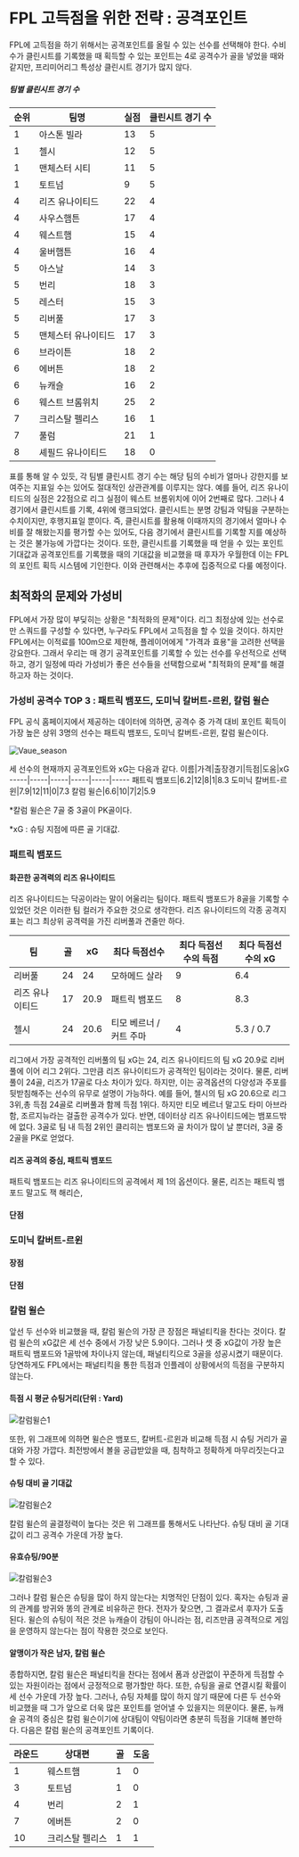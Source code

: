 # FPL 고득점을 위한 전략 : 공격포인트
 FPL에 고득점을 하기 위해서는 공격포인트를 올릴 수 있는 선수를 선택해야 한다. 수비수가 클린시트를 기록했을 때 획득할 수 있는 포인트는 4로 공격수가 골을 넣었을 때와 같지만, 프리미어리그 특성상 클린시트 경기가 많지 않다. 
 
##### 팀별 클린시트 경기 수 
순위|팀명|실점|클린시트 경기 수
-----|-----|-----|-----
1|아스톤 빌라|13|5
1|첼시|12|5
1|맨체스터 시티|11|5
1|토트넘|9|5
4|리즈 유나이티드|22|4
4|사우스햄튼|17|4
4|웨스트햄|15|4
4|울버햄튼|16|4
5|아스날|14|3
5|번리|18|3
5|레스터|15|3
5|리버풀|17|3
5|맨체스터 유나이티드|17|3
6|브라이튼|18|2
6|에버튼|18|2
6|뉴캐슬|16|2
6|웨스트 브롬위치|25|2
7|크리스탈 펠리스|16|1
7|풀럼|21|1
8|셰필드 유나이티드|18|0

 표를 통해 알 수 있듯, 각 팀별 클린시트 경기 수는 해당 팀의 수비가 얼마나 강한지를 보여주는 지표일 수는 있어도 절대적인 상관관계를 이루지는 않다. 예를 들어, 리즈 유나이티드의 실점은 22점으로 리그 실점이 웨스트 브롬위치에 이어 2번째로 많다. 그러나 4경기에서 클린시트를 기록, 4위에 랭크되었다. 클린시트는 분명 강팀과 약팀을 구분하는 수치이지만, 후행지표일 뿐이다. 즉, 클린시트를 활용해 이때까지의 경기에서 얼마나 수비를 잘 해왔는지를 평가할 수는 있어도, 다음 경기에서 클린시트를 기록할 지를 예상하는 것은 불가능에 가깝다는 것이다. 또한, 클린시트를 기록했을 때 얻을 수 있는 포인트 기대값과 공격포인트를 기록했을 때의 기대값을 비교했을 때 후자가 우월한데 이는 FPL의 포인트 획득 시스템에 기인한다. 이와 관련해서는 추후에 집중적으로 다룰 예정이다. 


## 최적화의 문제와 가성비
 FPL에서 가장 많이 부딪히는 상황은 "최적화의 문제"이다. 리그 최정상에 있는 선수로만 스쿼드를 구성할 수 있다면, 누구라도 FPL에서 고득점을 할 수 있을 것이다. 하지만 FPL에서는 이적료를 100m으로 제한해, 플레이어에게 "가격과 효용"을 고려한 선택을 강요한다. 그래서 우리는 매 경기 공격포인트를 기록할 수 있는 선수를 우선적으로 선택하고, 경기 일정에 따라 가성비가 좋은 선수들을 선택함으로써 "최적화의 문제"를 해결하고자 하는 것이다. 
 
### 가성비 공격수 TOP 3 : 패트릭 뱀포드, 도미닉 칼버트-르윈, 칼럼 윌슨
 FPL 공식 홈페이지에서 제공하는 데이터에 의하면, 공격수 중 가격 대비 포인트 획득이 가장 높은 상위 3명의 선수는 패트릭 뱀포드, 도미닉 칼버트-르윈, 칼럼 윌슨이다. 
 
 ![Vaue_season](https://user-images.githubusercontent.com/75112520/102010643-be23eb80-3d82-11eb-918f-a3272a39bf54.jpg)
 
 세 선수의 현재까지 공격포인트와 xG는 다음과 같다. 
 이름|가격|출장경기|득점|도움|xG
 -----|-----|-----|-----|-----|-----
 패트릭 뱀포드|6.2|12|8|1|8.3
 도미닉 칼버트-르윈|7.9|12|11|0|7.3
 칼럼 윌슨|6.6|10|7|2|5.9

*칼럼 윌슨은 7골 중 3골이 PK골이다. 

*xG : 슈팅 지점에 따른 골 기대값. 
 
### 패트릭 뱀포드 
#### 화끈한 공격력의 리즈 유나이티드
 리즈 유나이티드는 닥공이라는 말이 어울리는 팀이다. 패트릭 뱀포드가 8골을 기록할 수 있었던 것은 이러한 팀 컬러가 주요한 것으로 생각한다. 리즈 유나이티드의 각종 공격지표는 리그 최상위 공격력을 가진 리버풀과 견줄만 하다. 

팀|골|xG|최다 득점선수|최다 득점선수의 득점|최다 득점선수의 xG
-----|-----|-----|-----|-----|-----
리버풀|24|24|모하메드 살라|9|6.4
리즈 유나이티드|17|20.9|패트릭 뱀포드|8|8.3
첼시|24|20.6|티모 베르너 / 커트 주마 |4|5.3 / 0.7

 리그에서 가장 공격적인 리버풀의 팀 xG는 24, 리즈 유나이티드의 팀 xG 20.9로 리버풀에 이어 리그 2위다. 그만큼 리즈 유나이티드가 공격적인 팀이라는 것이다. 물론, 리버풀이 24골, 리즈가 17골로 다소 차이가 있다. 하지만, 이는 공격옵션의 다양성과 주포를 뒷받침해주는 선수의 유무로 설명이 가능하다. 예를 들어, 첼시의 팀 xG 20.6으로 리그 3위,총 득점 24골로 리버풀과 함께 득점 1위다. 하지만 티모 베르너 말고도 타미 아브라함, 조르지뉴라는 걸출한 공격수가 있다. 반면, 데이터상 리즈 유나이티드에는 뱀포드밖에 없다. 3골로 팀 내 득점 2위인 클리히는 뱀포드와 골 차이가 많이 날 뿐더러, 3골 중 2골을 PK로 얻었다. 
 
#### 리즈 공격의 중심, 패트릭 뱀포드
 패트릭 뱀포드는 리즈 유나이티드의 공격에서 제 1의 옵션이다. 물론, 리즈는 패트릭 뱀포드 말고도 잭 해리슨, 
 


#### 단점
### 도미닉 칼버트-르윈
#### 장점
#### 단점
### 칼럼 윌슨
 앞선 두 선수와 비교했을 때, 칼럼 윌슨의 가장 큰 장점은 패널티킥을 찬다는 것이다. 칼럼 윌슨의 xG값은 세 선수 중에서 가장 낮은 5.9이다. 그러나 셋 중 xG값이 가장 높은 패트릭 뱀포드와 1골밖에 차이나지 않는데, 패널티킥으로 3골을 성공시켰기 때문이다. 당연하게도 FPL에서는 패널티킥을 통한 득점과 인플레이 상황에서의 득점을 구분하지 않는다. 
 
#### 득점 시 평균 슈팅거리(단위 : Yard)
 ![칼럼윌슨1](https://user-images.githubusercontent.com/75112520/102011112-984c1600-3d85-11eb-8319-0317d540d1e3.png)
 
 또한, 위 그래프에 의하면 윌슨은 뱀포드, 칼버트-르윈과 비교해 득점 시 슈팅 거리가 골대와 가장 가깝다. 최전방에서 볼을 공급받았을 때, 침착하고 정확하게 마무리짓는다고 할 수 있다. 

#### 슈팅 대비 골 기대값
 ![칼럼윌슨2](https://user-images.githubusercontent.com/75112520/102011123-a1d57e00-3d85-11eb-875a-858b18d0ff91.png) 
 
 칼럼 윌슨의 골결정력이 높다는 것은 위 그래프를 통해서도 나타난다. 슈팅 대비 골 기대값이 리그 공격수 가운데 가장 높다.

#### 유효슈팅/90분
 ![칼럼윌슨3](https://user-images.githubusercontent.com/75112520/102011260-730bd780-3d86-11eb-91e2-6b8a103763fc.png)
 
 그러나 칼럼 윌슨은 슈팅을 많이 하지 않는다는 치명적인 단점이 있다. 혹자는 슈팅과 골의 관계를 방귀와 똥의 관계로 비유하곤 한다. 전자가 잦으면, 그 결과로서 후자가 도출된다. 윌슨의 슈팅이 적은 것은 뉴캐슬이 강팀이 아니라는 점, 리즈만큼 공격적으로 게임을 운영하지 않는다는 점이 작용한 것으로 보인다. 

#### 알맹이가 작은 남자, 칼럼 윌슨 
종합하지면, 칼럼 윌슨은 패널티킥을 찬다는 점에서 폼과 상관없이 꾸준하게 득점할 수 있는 자원이라는 점에서 긍정적으로 평가할만 하다. 또한, 슈팅을 골로 연결시킬 확률이 세 선수 가운데 가장 높다. 그러나, 슈팅 자체를 많이 하지 않기 때문에 다른 두 선수와 비교했을 때 그가 앞으로 더욱 많은 포인트를 얻어낼 수 있을지는 의문이다. 물론, 뉴캐슬 공격의 중심은 칼럼 윌슨이기에 상대팀이 약팀이라면 충분히 득점을 기대해 볼만하다. 다음은 칼럼 윌슨의 공격포인트 기록이다. 

라운드|상대편|골|도움
-----|-----|-----|-----
1|웨스트햄|1|0
3|토트넘|1|0
4|번리|2|1
7|에버튼|2|0
10|크리스탈 펠리스|1|1



 
 
